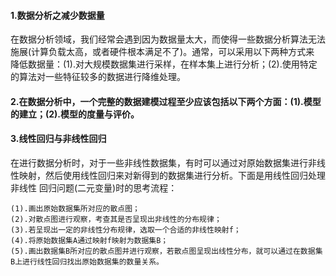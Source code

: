 #### 1.数据分析之减少数据量
在数据分析领域，我们经常会遇到因为数据量太大，而使得一些数据分析算法无法施展(计算负载太高，或者硬件根本满足不了)。通常，可以采用以下两种方式来
降低数据量：(1).对大规模数据集进行采样，在样本集上进行分析；(2).使用特定的算法对一些特征较多的数据进行降维处理。

#### 2.在数据分析中，一个完整的数据建模过程至少应该包括以下两个方面：(1).模型的建立；(2).模型的度量与评价。

#### 3.线性回归与非线性回归
在进行数据分析时，对于一些非线性数据集，有时可以通过对原始数据集进行非线性映射，然后使用线性回归来对新得到的数据集进行分析。下面是用线性回归处理非线性
回归问题(二元变量)时的思考流程：
```
(1).画出原始数据集所对应的散点图；
(2).对散点图进行观察，考查其是否呈现出非线性的分布规律；
(3).若呈现出一定的非线性分布规律，选取一个合适的非线性映射f；
(4).将原始数据集A通过映射f映射为数据集B；
(5).画出数据集B所对应的散点图并进行观察，若散点图呈现出线性分布，就可以通过在数据集B上进行线性回归找出原始数据集的数量关系。
```
